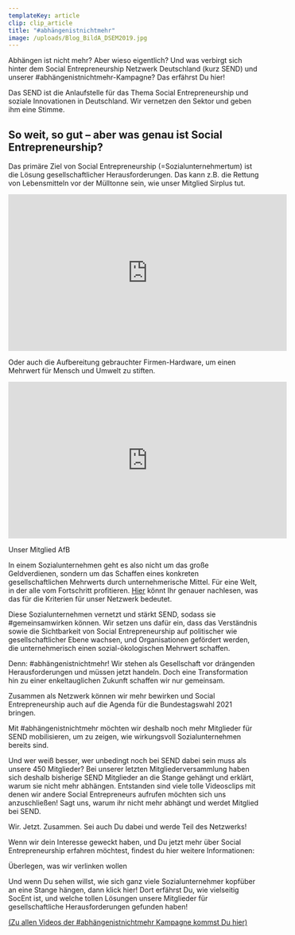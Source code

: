 ```yaml
---
templateKey: article
clip: clip_article
title: "#abhängenistnichtmehr"
image: /uploads/Blog_BildA_DSEM2019.jpg
---
```

Abhängen ist nicht mehr? Aber wieso eigentlich? Und was verbirgt sich hinter dem Social Entrepreneurship Netzwerk Deutschland (kurz SEND) und unserer #abhängenistnichtmehr-Kampagne? Das erfährst Du hier!

Das SEND ist die Anlaufstelle für das Thema Social Entrepreneurship und soziale Innovationen in Deutschland. Wir vernetzen den Sektor und geben ihm eine Stimme.

## So weit, so gut – aber was genau ist Social Entrepreneurship?

Das primäre Ziel von Social Entrepreneurship (=Sozialunternehmertum) ist die Lösung gesellschaftlicher Herausforderungen. Das kann z.B. die Rettung von Lebensmitteln vor der Mülltonne sein, wie unser Mitglied Sirplus tut.



<iframe width="560" height="315" src="https://www.youtube.com/embed/bitNuGlS4aw" frameborder="0" allow="accelerometer; autoplay; encrypted-media; gyroscope; picture-in-picture" allowfullscreen></iframe>



Oder auch die Aufbereitung gebrauchter Firmen-Hardware, um einen Mehrwert für Mensch und Umwelt zu stiften.



<iframe width="560" height="315" src="https://www.youtube.com/embed/rGbzDiOZIvM" frameborder="0" allow="accelerometer; autoplay; encrypted-media; gyroscope; picture-in-picture" allowfullscreen></iframe>

Unser Mitglied AfB



In einem Sozialunternehmen geht es also nicht um das große Geldverdienen, sondern um das Schaffen eines konkreten gesellschaftlichen Mehrwerts durch unternehmerische Mittel. Für eine Welt, in der alle vom Fortschritt profitieren. [Hier](https://www.send-ev.de/2020-07-08_social-entrepreneurship-kriterien-für-das-send-netzwerk) könnt Ihr genauer nachlesen, was das für die Kriterien für unser Netzwerk bedeutet.

Diese Sozialunternehmen vernetzt und stärkt SEND, sodass sie #gemeinsamwirken können. Wir setzen uns dafür ein, dass das Verständnis sowie die Sichtbarkeit von Social Entrepreneurship auf politischer wie gesellschaftlicher Ebene wachsen, und Organisationen gefördert werden, die unternehmerisch einen sozial-ökologischen Mehrwert schaffen.

Denn: #abhängenistnichtmehr! Wir stehen als Gesellschaft vor drängenden Herausforderungen und müssen jetzt handeln. Doch eine Transformation hin zu einer enkeltauglichen Zukunft schaffen wir nur gemeinsam.

Zusammen als Netzwerk können wir mehr bewirken und Social Entrepreneurship auch auf die Agenda für die Bundestagswahl 2021 bringen.

Mit #abhängenistnichtmehr möchten wir deshalb noch mehr Mitglieder für SEND mobilisieren, um zu zeigen, wie wirkungsvoll Sozialunternehmen bereits sind.

Und wer weiß besser, wer unbedingt noch bei SEND dabei sein muss als unsere 450 Mitglieder? Bei unserer letzten Mitgliederversammlung haben sich deshalb bisherige SEND Mitglieder an die Stange gehängt und erklärt, warum sie nicht mehr abhängen. Entstanden sind viele tolle Videosclips mit denen wir andere Social Entrepreneurs aufrufen möchten sich uns anzuschließen! Sagt uns, warum ihr nicht mehr abhängt und werdet Mitglied bei SEND.

Wir. Jetzt. Zusammen. Sei auch Du dabei und werde Teil des Netzwerks!

Wenn wir dein Interesse geweckt haben, und Du jetzt mehr über Social Entrepreneurship erfahren möchtest, findest du hier weitere Informationen:

Überlegen, was wir verlinken wollen

Und wenn Du sehen willst, wie sich ganz viele Sozialunternehmer kopfüber an eine Stange hängen, dann klick hier! Dort erfährst Du, wie vielseitig SocEnt ist, und welche tollen Lösungen unsere Mitglieder für gesellschaftliche Herausforderungen gefunden haben!

[(Zu allen Videos der #abhängenistnichtmehr Kampagne kommst Du hier)](https://www.youtube.com/playlist?list=PLFQDAfhHWK1SGq73rNGWpNnghLLWmaKxp)